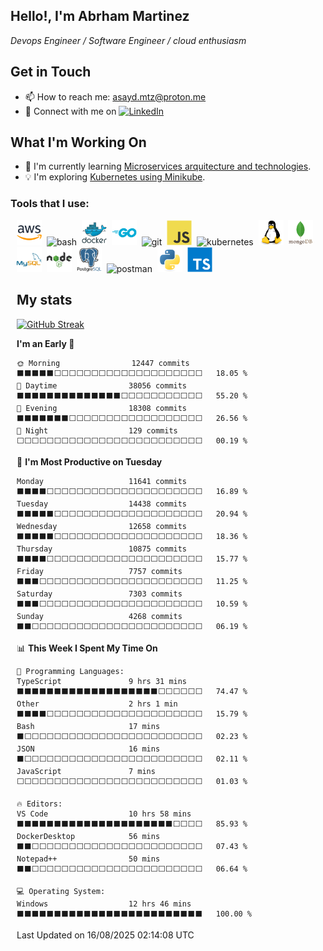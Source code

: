  ## Hello!, I'm Abrham Martinez
*Devops Engineer / Software Engineer / cloud enthusiasm*


## Get in Touch

- 📫 How to reach me: [asayd.mtz@proton.me](mailto:asayd.mtz@proton.me)
- 💼 Connect with me on [![LinkedIn](https://img.shields.io/badge/LinkedIn-0073b1?logo=linkedin&style=flat-square&logoColor=white)](https://www.linkedin.com/in/abrhammtz/)


## What I'm Working On

- 🌱 I'm currently learning [Microservices arquitecture and technologies](https://microservices.io/).
- 💡 I'm exploring [Kubernetes using Minikube](https://kubernetes.io/docs/tutorials/hello-minikube/).

<h3 align="left">Tools that I use:</h3> 
<div style="padding-left: 10px;"> 
<img src="https://raw.githubusercontent.com/devicons/devicon/master/icons/amazonwebservices/amazonwebservices-original-wordmark.svg" alt="aws" width="40" height="40"/>&nbsp; 
<img src="https://www.vectorlogo.zone/logos/gnu_bash/gnu_bash-icon.svg" alt="bash" width="40" height="40"/>&nbsp; 
<img src="https://raw.githubusercontent.com/devicons/devicon/master/icons/docker/docker-original-wordmark.svg" alt="docker" width="40" height="40"/>&nbsp; 
<img src="https://raw.githubusercontent.com/devicons/devicon/master/icons/go/go-original-wordmark.svg" alt="go" width="40" height="40"/>&nbsp; 
<img src="https://www.vectorlogo.zone/logos/git-scm/git-scm-icon.svg" alt="git" width="40" height="40"/>&nbsp; 
<img src="https://raw.githubusercontent.com/devicons/devicon/master/icons/javascript/javascript-original.svg" alt="javascript" width="40" height="40"/>&nbsp; 
<img src="https://www.vectorlogo.zone/logos/kubernetes/kubernetes-icon.svg" alt="kubernetes" width="40" height="40"/>&nbsp; 
<img src="https://raw.githubusercontent.com/devicons/devicon/master/icons/linux/linux-original.svg" alt="linux" width="40" height="40"/>&nbsp; 
<img src="https://raw.githubusercontent.com/devicons/devicon/master/icons/mongodb/mongodb-original-wordmark.svg" alt="mongodb" width="40" height="40"/>&nbsp; 
<img src="https://raw.githubusercontent.com/devicons/devicon/master/icons/mysql/mysql-original-wordmark.svg" alt="mysql" width="40" height="40"/>&nbsp; 
<img src="https://raw.githubusercontent.com/devicons/devicon/master/icons/nodejs/nodejs-original-wordmark.svg" alt="nodejs" width="40" height="40"/>&nbsp; 
<img src="https://raw.githubusercontent.com/devicons/devicon/master/icons/postgresql/postgresql-original-wordmark.svg" alt="postgresql" width="40" height="40"/>&nbsp; 
<img src="https://www.vectorlogo.zone/logos/getpostman/getpostman-icon.svg" alt="postman" width="40" height="40"/>&nbsp; 
<img src="https://raw.githubusercontent.com/devicons/devicon/master/icons/python/python-original.svg" alt="python" width="40" height="40"/>&nbsp; 
<img src="https://raw.githubusercontent.com/devicons/devicon/master/icons/typescript/typescript-original.svg" alt="typescript" width="40" height="40"/>&nbsp; 
</di>


## My stats
[![GitHub Streak](https://github-readme-streak-stats.herokuapp.com?user=AbrhamSayd&theme=transparent&hide_border=true&short_numbers=true&exclude_days=Sun%2CSat&background=45%2C0947EB%2CB100C7&dates=EBEBEB&currStreakNum=EBEBEB&ring=EBEBEB&fire=FF5733&currStreakLabel=EBEBEB&sideNums=FFFFFF&sideLabels=EBEBEB)](https://git.io/streak-stats)

<!--START_SECTION:waka-->
**I'm an Early 🐤** 

```text
🌞 Morning                12447 commits       ⬛⬛⬛⬛⬛⬜⬜⬜⬜⬜⬜⬜⬜⬜⬜⬜⬜⬜⬜⬜⬜⬜⬜⬜⬜   18.05 % 
🌆 Daytime                38056 commits       ⬛⬛⬛⬛⬛⬛⬛⬛⬛⬛⬛⬛⬛⬛⬜⬜⬜⬜⬜⬜⬜⬜⬜⬜⬜   55.20 % 
🌃 Evening                18308 commits       ⬛⬛⬛⬛⬛⬛⬛⬜⬜⬜⬜⬜⬜⬜⬜⬜⬜⬜⬜⬜⬜⬜⬜⬜⬜   26.56 % 
🌙 Night                  129 commits         ⬜⬜⬜⬜⬜⬜⬜⬜⬜⬜⬜⬜⬜⬜⬜⬜⬜⬜⬜⬜⬜⬜⬜⬜⬜   00.19 % 
```
📅 **I'm Most Productive on Tuesday** 

```text
Monday                   11641 commits       ⬛⬛⬛⬛⬜⬜⬜⬜⬜⬜⬜⬜⬜⬜⬜⬜⬜⬜⬜⬜⬜⬜⬜⬜⬜   16.89 % 
Tuesday                  14438 commits       ⬛⬛⬛⬛⬛⬜⬜⬜⬜⬜⬜⬜⬜⬜⬜⬜⬜⬜⬜⬜⬜⬜⬜⬜⬜   20.94 % 
Wednesday                12658 commits       ⬛⬛⬛⬛⬛⬜⬜⬜⬜⬜⬜⬜⬜⬜⬜⬜⬜⬜⬜⬜⬜⬜⬜⬜⬜   18.36 % 
Thursday                 10875 commits       ⬛⬛⬛⬛⬜⬜⬜⬜⬜⬜⬜⬜⬜⬜⬜⬜⬜⬜⬜⬜⬜⬜⬜⬜⬜   15.77 % 
Friday                   7757 commits        ⬛⬛⬛⬜⬜⬜⬜⬜⬜⬜⬜⬜⬜⬜⬜⬜⬜⬜⬜⬜⬜⬜⬜⬜⬜   11.25 % 
Saturday                 7303 commits        ⬛⬛⬛⬜⬜⬜⬜⬜⬜⬜⬜⬜⬜⬜⬜⬜⬜⬜⬜⬜⬜⬜⬜⬜⬜   10.59 % 
Sunday                   4268 commits        ⬛⬛⬜⬜⬜⬜⬜⬜⬜⬜⬜⬜⬜⬜⬜⬜⬜⬜⬜⬜⬜⬜⬜⬜⬜   06.19 % 
```


📊 **This Week I Spent My Time On** 

```text
💬 Programming Languages: 
TypeScript               9 hrs 31 mins       ⬛⬛⬛⬛⬛⬛⬛⬛⬛⬛⬛⬛⬛⬛⬛⬛⬛⬛⬛⬜⬜⬜⬜⬜⬜   74.47 % 
Other                    2 hrs 1 min         ⬛⬛⬛⬛⬜⬜⬜⬜⬜⬜⬜⬜⬜⬜⬜⬜⬜⬜⬜⬜⬜⬜⬜⬜⬜   15.79 % 
Bash                     17 mins             ⬛⬜⬜⬜⬜⬜⬜⬜⬜⬜⬜⬜⬜⬜⬜⬜⬜⬜⬜⬜⬜⬜⬜⬜⬜   02.23 % 
JSON                     16 mins             ⬛⬜⬜⬜⬜⬜⬜⬜⬜⬜⬜⬜⬜⬜⬜⬜⬜⬜⬜⬜⬜⬜⬜⬜⬜   02.11 % 
JavaScript               7 mins              ⬜⬜⬜⬜⬜⬜⬜⬜⬜⬜⬜⬜⬜⬜⬜⬜⬜⬜⬜⬜⬜⬜⬜⬜⬜   01.03 % 

🔥 Editors: 
VS Code                  10 hrs 58 mins      ⬛⬛⬛⬛⬛⬛⬛⬛⬛⬛⬛⬛⬛⬛⬛⬛⬛⬛⬛⬛⬛⬜⬜⬜⬜   85.93 % 
DockerDesktop            56 mins             ⬛⬛⬜⬜⬜⬜⬜⬜⬜⬜⬜⬜⬜⬜⬜⬜⬜⬜⬜⬜⬜⬜⬜⬜⬜   07.43 % 
Notepad++                50 mins             ⬛⬛⬜⬜⬜⬜⬜⬜⬜⬜⬜⬜⬜⬜⬜⬜⬜⬜⬜⬜⬜⬜⬜⬜⬜   06.64 % 

💻 Operating System: 
Windows                  12 hrs 46 mins      ⬛⬛⬛⬛⬛⬛⬛⬛⬛⬛⬛⬛⬛⬛⬛⬛⬛⬛⬛⬛⬛⬛⬛⬛⬛   100.00 % 
```


 Last Updated on 16/08/2025 02:14:08 UTC
<!--END_SECTION:waka-->




